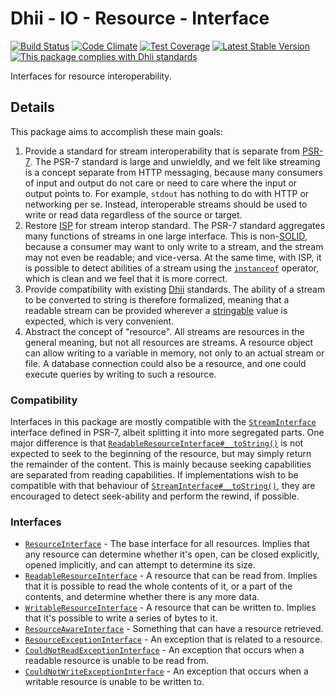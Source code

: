 # Dhii - IO - Resource - Interface

[![Build Status](https://travis-ci.org/Dhii/io-resource-interface.svg?branch=master)](https://travis-ci.org/Dhii/io-resource-interface)
[![Code Climate](https://codeclimate.com/github/Dhii/io-resource-interface/badges/gpa.svg)](https://codeclimate.com/github/Dhii/io-resource-interface)
[![Test Coverage](https://codeclimate.com/github/Dhii/io-resource-interface/badges/coverage.svg)](https://codeclimate.com/github/Dhii/io-resource-interface/coverage)
[![Latest Stable Version](https://poser.pugx.org/dhii/io-resource-interface/version)](https://packagist.org/packages/dhii/io-resource-interface)
[![This package complies with Dhii standards](https://img.shields.io/badge/Dhii-Compliant-green.svg?style=flat-square)][Dhii]

Interfaces for resource interoperability.

## Details
This package aims to accomplish these main goals:

1. Provide a standard for stream interoperability that is separate from [PSR-7].
The PSR-7 standard is large and unwieldly, and we felt like streaming is a
concept separate from HTTP messaging, because many consumers of input and output
do not care or need to care where the input or output points to. For example,
`stdout` has nothing to do with HTTP or networking per se. Instead,
interoperable streams should be used to write or read data regardless of the
source or target.
2. Restore [ISP] for stream interop standard. The PSR-7 standard aggregates many
functions of streams in one large interface. This is non-[SOLID], because a
consumer may want to only write to a stream, and the stream may not even be
readable; and vice-versa. At the same time, with ISP, it is possible to detect
abilities of a stream using the [`instanceof`] operator, which is clean and
we feel that it is more correct.
3. Provide compatibility with existing [Dhii] standards. The ability of a stream
to be converted to string is therefore formalized, meaning that a readable
stream can be provided wherever a [stringable] value is expected, which is very
convenient.
4. Abstract the concept of "resource". All streams are resources in the general
meaning, but not all resources are streams. A resource object can allow writing
to a variable in memory, not only to an actual stream or file. A database
connection could also be a resource, and one could execute queries by writing
to such a resource.

### Compatibility
Interfaces in this package are mostly compatible with the [`StreamInterface`]
interface defined in PSR-7, albeit splitting it into more segregated parts. One major
difference is that [`ReadableResourceInterface#__toString()`] is not expected to
seek to the beginning of the resource, but may simply return the remainder of
the content. This is mainly because seeking capabilities are separated from
reading capabilities. If implementations wish to be compatible with that
behaviour of [`StreamInterface#__toString()`], they are encouraged to detect
seek-ability and perform the rewind, if possible.

### Interfaces
- [`ResourceInterface`] - The base interface for all resources. Implies that
any resource can determine whether it's open, can be closed explicitly, opened
implicitly, and can attempt to determine its size.
- [`ReadableResourceInterface`] - A resource that can be read from. Implies that
it is possible to read the whole contents of it, or a part of the contents,
and determine whether there is any more data.
- [`WritableResourceInterface`] - A resource that can be written to. Implies
that it's possible to write a series of bytes to it.
- [`ResourceAwareInterface`] - Something that can have a resource retrieved.
- [`ResourceExceptionInterface`] - An exception that is related to a resource.
- [`CouldNotReadExceptionInterface`] - An exception that occurs when a
readable resource is unable to be read from.
- [`CouldNotWriteExceptionInterface`] - An exception that occurs when a writable
resource is unable to be written to.


[Dhii]:         https://github.com/Dhii/dhii
[PSR-7]:        http://www.php-fig.org/psr/psr-7/
[ISP]:          https://en.wikipedia.org/wiki/Interface_segregation_principle
[SOLID]:        https://en.wikipedia.org/wiki/SOLID_(object-oriented_design)
[stringable]:   https://github.com/Dhii/stringable-interface

[`instanceof`]:                             php.net/manual/en/internals2.opcodes.instanceof.php
[`StreamInterface`]:                        https://github.com/php-fig/http-message/blob/master/src/StreamInterface.php
[`ReadableResourceInterface#__toString()`]: https://github.com/Dhii/io-resource-interface/blob/task/initial-interfaces/src/ReadableResourceInterface.php#L44
[`StreamInterface#__toString()`]:           https://github.com/php-fig/http-message/blob/master/src/StreamInterface.php#L28

[`ResourceInterface`]:                  src/ResourceInterface.php
[`ReadableResourceInterface`]:          src/ReadableResourceInterface.php
[`WritableResourceInterface`]:          src/WritableResourceInterface.php
[`ResourceAwareInterface`]:             src/ResourceAwareInterface.php
[`ResourceExceptionInterface`]:         src/Exception/ResourceExceptionInterface.php
[`CouldNotReadExceptionInterface`]:     src/Exception/CouldNotReadExceptionInterface.php
[`CouldNotWriteExceptionInterface`]:    src/Exception/CouldNotWriteExceptionInterface.php
